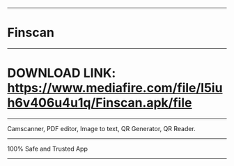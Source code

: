 **************************
# Finscan
***********************

DOWNLOAD LINK: https://www.mediafire.com/file/l5iuh6v406u4u1q/Finscan.apk/file
================================================================================
____________________________________________________________________
Camscanner, PDF editor, Image to text, QR Generator, QR Reader.
___________________________________________________________________
100% Safe and Trusted App
___________________________________________________________________
